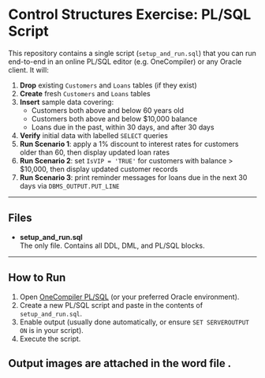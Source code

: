 # Control Structures Exercise: PL/SQL Script

This repository contains a single script (`setup_and_run.sql`) that you can run end-to-end in an online PL/SQL editor (e.g. OneCompiler) or any Oracle client. It will:

1. **Drop** existing `Customers` and `Loans` tables (if they exist)  
2. **Create** fresh `Customers` and `Loans` tables  
3. **Insert** sample data covering:
   - Customers both above and below 60 years old  
   - Customers both above and below \$10,000 balance  
   - Loans due in the past, within 30 days, and after 30 days  
4. **Verify** initial data with labelled `SELECT` queries  
5. **Run Scenario 1**: apply a 1% discount to interest rates for customers older than 60, then display updated loan rates  
6. **Run Scenario 2**: set `IsVIP = 'TRUE'` for customers with balance > \$10,000, then display updated customer records  
7. **Run Scenario 3**: print reminder messages for loans due in the next 30 days via `DBMS_OUTPUT.PUT_LINE`

---

## Files

- **setup_and_run.sql**  
  The only file. Contains all DDL, DML, and PL/SQL blocks.

---

## How to Run

1. Open [OneCompiler PL/SQL](https://onecompiler.com/oracle) (or your preferred Oracle environment).  
2. Create a new PL/SQL script and paste in the contents of `setup_and_run.sql`.  
3. Enable output (usually done automatically, or ensure `SET SERVEROUTPUT ON` is in your script).  
4. Execute the script.  

## Output images are attached in the word file .